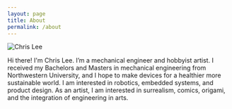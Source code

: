 ```yaml
---
layout: page
title: About
permalink: /about
---
```


![Chris Lee](/assets/img/selfie-1.jpg)

Hi there! I'm Chris Lee. I’m a mechanical engineer and hobbyist artist. I received my Bachelors and Masters in mechanical engineering from Northwestern University, and I hope to make devices for a healthier more sustainable world. I am interested in robotics, embedded systems, and product design. As an artist, I am interested in surrealism, comics, origami, and the integration of engineering in arts.
